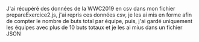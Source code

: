 J'ai récupéré des données de la WWC2019 en csv
dans mon fichier prepareExercice2.js, j'ai repris ces données csv, je les ai mis en forme afin de compter le nombre de buts total par équipe,
puis, j'ai gardé uniquement les équipes avec plus de 10 buts totaux et je les ai mius dans un fichier JSON